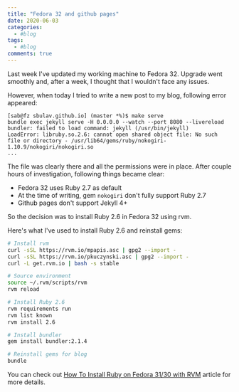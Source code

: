 ```yaml
---
title: "Fedora 32 and github pages"
date: 2020-06-03
categories:
  - #blog
tags:
  - #blog
comments: true
---
```


Last week I've updated my working machine to Fedora 32. Upgrade went smoothly
and, after a week, I thought that I wouldn't face any issues.

However, when today I tried to write a new post to my blog, following error
appeared:

```
[sab@fz sbulav.github.io] (master *%)$ make serve
bundle exec jekyll serve -H 0.0.0.0 --watch --port 8080 --livereload
bundler: failed to load command: jekyll (/usr/bin/jekyll)
LoadError: libruby.so.2.6: cannot open shared object file: No such file or directory - /usr/lib64/gems/ruby/nokogiri-1.10.9/nokogiri/nokogiri.so
...
```

The file was clearly there and all the permissions were in place. After couple hours
of investigation, following things became clear:
* Fedora 32 uses Ruby 2.7 as default
* At the time of writing, gem `nokogiri` don't fully support Ruby 2.7
* Github pages don't support Jekyll 4+

So the decision was to install Ruby 2.6 in Fedora 32 using rvm.

Here's what I've used to install Ruby 2.6 and reinstall gems:

```bash
# Install rvm
curl -sSL https://rvm.io/mpapis.asc | gpg2 --import -
curl -sSL https://rvm.io/pkuczynski.asc | gpg2 --import -
curl -L get.rvm.io | bash -s stable

# Source environment
source ~/.rvm/scripts/rvm
rvm reload

# Install Ruby 2.6
rvm requirements run
rvm list known
rvm install 2.6

# Install bundler
gem install bundler:2.1.4

# Reinstall gems for blog
bundle
```

You can check out [How To Install Ruby on Fedora 31/30 with RVM](https://tecadmin.net/install-ruby-on-fedora/)
article for more details.

